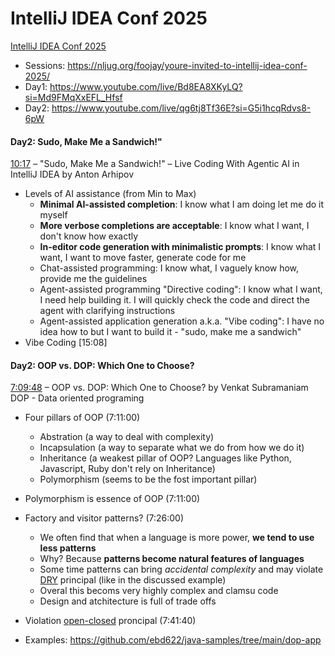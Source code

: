 # IntelliJ IDEA Conf 2025

[IntelliJ IDEA Conf 2025](https://www.youtube.com/playlist?list=PLPZy-hmwOdEV1aAV4qqXkqde7OpjsVLfb)

* Sessions: https://nljug.org/foojay/youre-invited-to-intellij-idea-conf-2025/
* Day1: https://www.youtube.com/live/Bd8EA8XKyLQ?si=Md9FMqXxEFL_Hfsf
* Day2: https://www.youtube.com/live/qg6tj8Tf36E?si=G5i1hcqRdvs8-6pW

#### Day2: Sudo, Make Me a Sandwich!"
[10:17](https://www.youtube.com/live/qg6tj8Tf36E?t=617s) – "Sudo, Make Me a Sandwich!" – Live Coding With Agentic AI in IntelliJ IDEA by Anton Arhipov
* Levels of AI assistance (from Min to Max)
  * **Minimal AI-assisted completion**: I know what I am doing let me do it myself
  * **More verbose completions are acceptable**: I know what I want, I don't know how exactly
  * **In-editor code generation with minimalistic prompts**: I know what I want, I want to move faster, generate code for me
  * Chat-assisted programming: I know what, I vaguely know how, provide me the guidelines
  * Agent-assisted programming "Directive coding": I know what I want, I need help building it. I will quickly check the code and direct the agent with clarifying instructions
  * Agent-assisted application generation a.k.a. "Vibe coding": I have no idea how to but I want to build it - "sudo, make me a sandwich"
* Vibe Coding [15:08]

#### Day2: OOP vs. DOP: Which One to Choose?
[7:09:48](https://www.youtube.com/live/qg6tj8Tf36E?t=25788s) – OOP vs. DOP: Which One to Choose? by Venkat Subramaniam </br>
DOP - Data oriented programing
* Four pillars of OOP (7:11:00)
  * Abstration (a way to deal with complexity)
  * Incapsulation (a way to separate what we do from how we do it)
  * Inheritance (a weakest pillar of OOP? Languages like Python, Javascript, Ruby don't rely on Inheritance)
  * Polymorphism (seems to be the fost important pillar)
* Polymorphism is essence of OOP (7:11:00)
* Factory and visitor patterns? (7:26:00)
  * We often find that when a language is more power, **we tend to use less patterns**
  * Why? Because **patterns become natural features of languages**
  * Some time patterns can bring *accidental complexity* and may violate [DRY](https://en.wikipedia.org/wiki/Don%27t_repeat_yourself#:~:text=%22Don't%20repeat%20yourself%22,redundancy%20in%20the%20first%20place.) principal (like in the discussed example)
  * Overal this becoms very highly complex and clamsu code
  * Design and atchitecture is full of trade offs
 * Violation [open-closed](https://en.wikipedia.org/wiki/Open%E2%80%93closed_principle) proncipal (7:41:40)

* Examples: https://github.com/ebd622/java-samples/tree/main/dop-app



